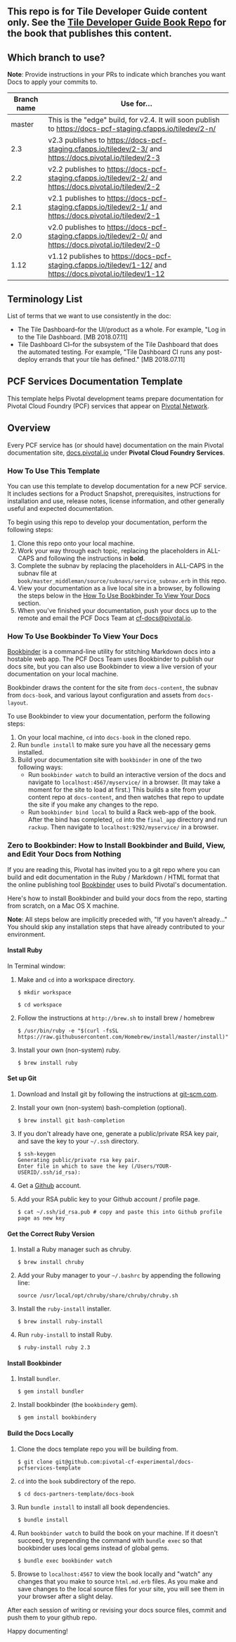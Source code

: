 ## This repo is for Tile Developer Guide content only. See the [Tile Developer Guide Book Repo](https://github.com/pivotal-cf/docs-book-tiledev) for the book that publishes this content.

## Which branch to use?

**Note**: Provide instructions in your PRs to indicate which branches you want Docs to apply your commits to. 

| Branch name | Use for… |
|-------------| ------|
| master      | This is the "edge" build, for v2.4. It will soon publish to https://docs-pcf-staging.cfapps.io/tiledev/2-n/ |
| 2.3         | v2.3 publishes to https://docs-pcf-staging.cfapps.io/tiledev/2-3/ and https://docs.pivotal.io/tiledev/2-3 | 
| 2.2         | v2.2 publishes to https://docs-pcf-staging.cfapps.io/tiledev/2-2/ and https://docs.pivotal.io/tiledev/2-2 | 
| 2.1         | v2.1 publishes to https://docs-pcf-staging.cfapps.io/tiledev/2-1/ and https://docs.pivotal.io/tiledev/2-1 | 
| 2.0         | v2.0 publishes to https://docs-pcf-staging.cfapps.io/tiledev/2-0/ and https://docs.pivotal.io/tiledev/2-0 | 
| 1.12        | v1.12 publishes to https://docs-pcf-staging.cfapps.io/tiledev/1-12/ and https://docs.pivotal.io/tiledev/1-12 | 

## Terminology List

List of terms that we want to use consistently in the doc:

+ The Tile Dashboard–for the UI/product as a whole. For example, "Log in to the Tile Dashboard. [MB 2018.07.11]
+ Tile Dashboard CI–for the subsystem of the Tile Dashboard that does the automated testing. For example, "Tile Dashboard CI runs any post-deploy errands that your tile has defined." [MB 2018.07.11]


## PCF Services Documentation Template

This template helps Pivotal development teams prepare documentation for Pivotal Cloud Foundry (PCF) services that appear on [Pivotal Network](https://network.pivotal.io/). 

## <a id='overview'></a>Overview

Every PCF service has (or should have) documentation on the main Pivotal documentation site, [docs.pivotal.io](http://docs.pivotal.io) under **Pivotal Cloud Foundry Services**.

### <a id='template'></a>How To Use This Template

You can use this template to develop documentation for a new PCF service. It includes sections for a Product Snapshot, prerequisites, instructions for installation and use, release notes, license information, and other generally useful and expected documentation.

To begin using this repo to develop your documentation, perform the following steps:

1. Clone this repo onto your local machine.
1. Work your way through each topic, replacing the placeholders in ALL-CAPS and following the instructions in **bold**. 
1. Complete the subnav by replacing the placeholders in ALL-CAPS in the subnav file at `book/master_middleman/source/subnavs/service_subnav.erb` in this repo.
1. View your documentation as a live local site in a browser, by following the steps below in the [How To Use Bookbinder To View Your Docs](#bookbinder) section.
1. When you've finished your documentation, push your docs up to the remote and email the PCF Docs Team at cf-docs@pivotal.io.

### <a id='bookbinder'></a>How To Use Bookbinder To View Your Docs

[Bookbinder](https://github.com/pivotal-cf/bookbinder/blob/master/README.md) is a command-line utility for stitching Markdown docs into a hostable web app. The PCF Docs Team uses Bookbinder to publish our docs site, but you can also use Bookbinder to view a live version of your documentation on your local machine.

Bookbinder draws the content for the site from `docs-content`, the subnav from `docs-book`, and various layout configuration and assets from `docs-layout`.

To use Bookbinder to view your documentation, perform the following steps:

1. On your local machine, `cd` into `docs-book` in the cloned repo.
1. Run `bundle install` to make sure you have all the necessary gems installed.
1. Build your documentation site with `bookbinder` in one of the two following ways:
	* Run `bookbinder watch` to build an interactive version of the docs and navigate to `localhost:4567/myservice/` in a browser. (It may take a moment for the site to load at first.) This builds a site from your content repo at `docs-content`, and then watches that repo to update the site if you make any changes to the repo.
	* Run `bookbinder bind local` to build a Rack web-app of the book. After the bind has completed, `cd` into the `final_app` directory and run `rackup`. Then navigate to `localhost:9292/myservice/` in a browser.

### <a id='zero-to-bookbinder'></a>Zero to Bookbinder: How to Install Bookbinder and Build, View, and Edit Your Docs from Nothing

If you are reading this, Pivotal has invited you to a git repo where you can build and edit documentation in the Ruby / Markdown / HTML format that the online publishing tool [Bookbinder](https://github.com/pivotal-cf/bookbinder/blob/master/README.md) uses to build Pivotal's documentation.

Here's how to install Bookbinder and build your docs from the repo, starting from scratch, on a Mac OS X machine.

<p class="note"><strong>Note</strong>: All steps below are implicitly preceded with, "If you haven't already..." You should skip any installation steps that have already contributed to your environment.</p>

#### Install Ruby

In Terminal window:

1. Make and `cd` into a workspace directory.

    `$ mkdir workspace`

     `$ cd workspace`

1. Follow the instructions at `http://brew.sh` to install brew / homebrew

    `$ /usr/bin/ruby -e "$(curl -fsSL https://raw.githubusercontent.com/Homebrew/install/master/install)"`

1. Install your own (non-system) ruby.

    `$ brew install ruby`

#### Set up Git

1. Download and Install git by following the instructions at [git-scm.com](https://git-scm.com/download/).

1. Install your own (non-system) bash-completion (optional).

    `$ brew install git bash-completion`

1. If you don't already have one, generate a public/private RSA key pair, and save the key to your `~/.ssh` directory.
    ```
    $ ssh-keygen
    Generating public/private rsa key pair.
    Enter file in which to save the key (/Users/YOUR-USERID/.ssh/id_rsa): 
    ```

1. Get a [Github](http://github.com) account.

1. Add your RSA public key to your Github account / profile page.

    `$ cat ~/.ssh/id_rsa.pub # copy and paste this into Github profile page as new key`

#### Get the Correct Ruby Version

1. Install a Ruby manager such as chruby.

    `$ brew install chruby`

1. Add your Ruby manager to your `~/.bashrc` by appending the following line:

    `source /usr/local/opt/chruby/share/chruby/chruby.sh`

1. Install the `ruby-install` installer.

    `$ brew install ruby-install`

1. Run `ruby-install` to install Ruby.

    `$ ruby-install ruby 2.3`

#### Install Bookbinder

1. Install `bundler`.

    `$ gem install bundler`

1. Install bookbinder (the `bookbindery` gem).

    `$ gem install bookbindery`

#### Build the Docs Locally

1. Clone the docs template repo you will be building from.

    `$ git clone git@github.com:pivotal-cf-experimental/docs-pcfservices-template`

1. `cd` into the `book` subdirectory of the repo.

   `$ cd docs-partners-template/docs-book`

1. Run `bundle install` to install all book dependencies.

    `$ bundle install`

1. Run `bookbinder watch` to build the book on your machine. If it doesn't succeed, try prepending the command with `bundle exec` so that bookbinder uses local gems instead of global gems.

   `$ bundle exec bookbinder watch`
   
1. Browse to `localhost:4567` to view the book locally and "watch" any changes that you make to source `html.md.erb` files. As you make and save changes to the local source files for your site, you will see them in your browser after a slight delay.

After each session of writing or revising your docs source files, commit and push them to your github repo.

Happy documenting!


